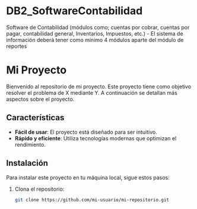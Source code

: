 # DB2_SoftwareContabilidad
Software de Contabilidad (módulos como; cuentas por cobrar, cuentas por pagar, contabilidad general, Inventarios, Impuestos, etc.) - El sistema de información deberá tener como mínimo 4 módulos aparte del módulo de reportes

# Mi Proyecto

Bienvenido al repositorio de mi proyecto. Este proyecto tiene como objetivo resolver el problema de X mediante Y. A continuación se detallan más aspectos sobre el proyecto.

## Características

- **Fácil de usar**: El proyecto está diseñado para ser intuitivo.
- **Rápido y eficiente**: Utiliza tecnologías modernas que optimizan el rendimiento.

## Instalación

Para instalar este proyecto en tu máquina local, sigue estos pasos:

1. Clona el repositorio:
   ```bash
   git clone https://github.com/mi-usuario/mi-repositorio.git
